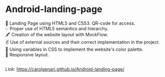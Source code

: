 # Android-landing-page
📗 Landing Page using HTML5 and CSS3. QR-code for access.<br>
💡 Proper use of HTML5 semantics and hierarchy.<br>
🖋️ Creation of the website layout with MockFlow.<br>
✌️ Use of external sources and their correct implementation in the project.<br>
🎨 Using variables in CSS to implement the website's color palette.<br>
🤳 Responsive layout.
##
Link: https://carolgenari.github.io/Android-landing-page/

